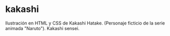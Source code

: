 # kakashi
Ilustración en HTML y CSS de Kakashi Hatake. (Personaje ficticio de la serie animada "Naruto"). Kakashi sensei.
